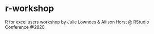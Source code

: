 # r-workshop
R for excel users workshop by Julie Lowndes &amp; Allison Horst @ RStudio Conference @2020
